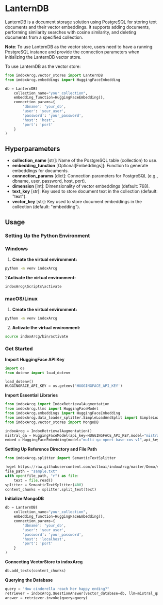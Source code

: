 # LanternDB

LanternDB is a document storage solution using PostgreSQL for storing text documents and their vector embeddings. It supports adding documents, performing similarity searches with cosine similarity, and deleting documents from a specified collection.

**Note**: To use LanternDB as the vector store, users need to have a running PostgreSQL instance and provide the connection parameters when initializing the LanternDB vector store.

To use LanternDB as the vector store:

```python
from indoxArcg.vector_stores import LanternDB
from indoxArcg.embeddings import HuggingFaceEmbedding

db = LanternDB(
    collection_name="your_collection",
    embedding_function=HuggingFaceEmbedding(),
    connection_params={
        'dbname': 'your_db',
        'user': 'your_user',
        'password': 'your_password',
        'host': 'host',
        'port': 'port'
    }
)
```

## Hyperparameters

- **collection_name** [str]: Name of the PostgreSQL table (collection) to use.
- **embedding_function** [Optional[Embeddings]]: Function to generate embeddings for documents.
- **connection_params** [dict]: Connection parameters for PostgreSQL (e.g., dbname, user, password, host, port).
- **dimension** [int]: Dimensionality of vector embeddings (default: 768).
- **text_key** [str]: Key used to store document text in the collection (default: "text").
- **vector_key** [str]: Key used to store document embeddings in the collection (default: "embedding").

## Usage

### Setting Up the Python Environment

### Windows

1. **Create the virtual environment:**

```bash
python -m venv indoxArcg
```

2**Activate the virtual environment:**

```bash
indoxArcg\Scripts\activate
```

### macOS/Linux

1. **Create the virtual environment:**

```bash
python -m venv indoxArcg
```

2. **Activate the virtual environment:**

```bash
source indoxArcg/bin/activate
```

### Get Started

**Import HuggingFace API Key**

```python
import os
from dotenv import load_dotenv

load_dotenv()
HUGGINGFACE_API_KEY = os.getenv('HUGGINGFACE_API_KEY')
```

**Import Essential Libraries**

```python
from indoxArcg import IndoxRetrievalAugmentation
from indoxArcg.llms import HuggingFaceModel
from indoxArcg.embeddings import HuggingFaceEmbedding
from indoxArcg.data_loader_splitter.SimpleLoadAndSplit import SimpleLoadAndSplit
from indoxArcg.vector_stores import MongoDB

indoxArcg = IndoxRetrievalAugmentation()
mistral_qa = HuggingFaceModel(api_key=HUGGINGFACE_API_KEY,model="mistralai/Mistral-7B-Instruct-v0.2")
embed = HuggingFaceEmbedding(model="multi-qa-mpnet-base-cos-v1",api_key=HUGGINGFACE_API_KEY)
```

**Setting Up Reference Directory and File Path**

```python
from indoxArcg.splitter import SemanticTextSplitter

!wget https://raw.githubusercontent.com/osllmai/indoxArcg/master/Demo/sample.txt
file_path = "sample.txt"
with open(file_path, "r") as file:
    text = file.read()
splitter = SemanticTextSplitter(400)
content_chunks = splitter.split_text(text)
```

**Initialize MongoDB**

```python
db = LanternDB(
    collection_name="your_collection",
    embedding_function=HuggingFaceEmbedding(),
    connection_params={
        'dbname': 'your_db',
        'user': 'your_user',
        'password': 'your_password',
        'host': 'localhost',
        'port': 'port'
    }
)

```

**Connecting VectorStore to indoxArcg**

```python
db.add_texts(content_chunks)
```

**Querying the Database**

```python
query = "How cinderella reach her happy ending?"
retriever = indoxArcg.QuestionAnswer(vector_database=db, llm=mistral_qa, top_k=5, document_relevancy_filter=True)
answer = retriever.invoke(query=query)
```
